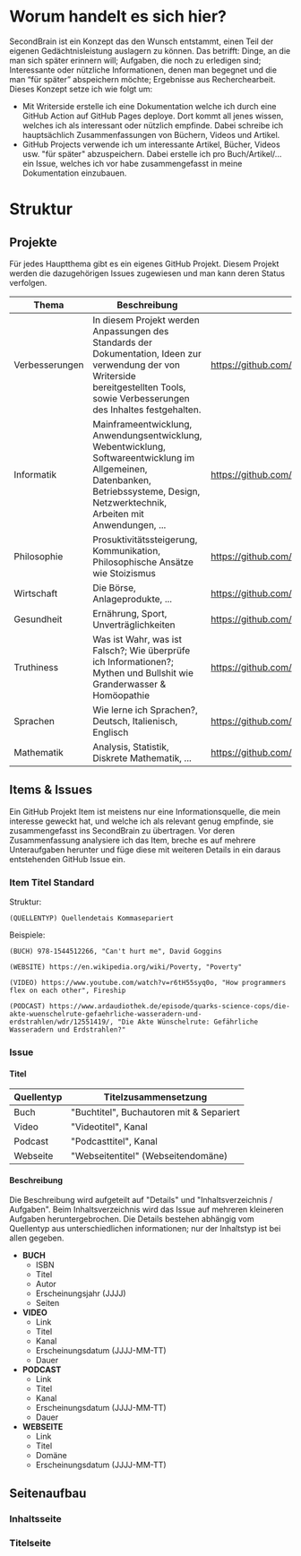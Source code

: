 # Worum handelt es sich hier?

SecondBrain ist ein Konzept das den Wunsch entstammt, einen Teil der eigenen Gedächtnisleistung auslagern zu können. Das betrifft: Dinge, an die man sich später erinnern will; Aufgaben, die noch zu erledigen sind; Interessante oder nützliche Informationen, denen man begegnet und die man “für später” abspeichern möchte; Ergebnisse aus Recherchearbeit. Dieses Konzept setze ich wie folgt um:
 - Mit Writerside erstelle ich eine Dokumentation welche ich durch eine GitHub Action auf GitHub Pages deploye. Dort kommt all jenes wissen, welches ich als interessant oder nützlich empfinde. Dabei schreibe ich hauptsächlich Zusammenfassungen von Büchern, Videos und Artikel. 
 - GitHub Projects verwende ich um interessante Artikel, Bücher, Videos usw. "für später" abzuspeichern. Dabei erstelle ich pro Buch/Artikel/... ein Issue, welches ich vor habe zusammengefasst in meine Dokumentation einzubauen.

# Struktur

## Projekte

Für jedes Hauptthema gibt es ein eigenes GitHub Projekt. Diesem Projekt werden die dazugehörigen Issues zugewiesen und man kann deren Status verfolgen.

| Thema | Beschreibung | Link |
|-------|--------------|------|
| Verbesserungen | In diesem Projekt werden Anpassungen des Standards der Dokumentation, Ideen zur verwendung der von Writerside bereitgestellten Tools, sowie Verbesserungen des Inhaltes festgehalten.  | https://github.com/users/FelixRizzolli/projects/3 |
| Informatik | Mainframeentwicklung, Anwendungsentwicklung, Webentwicklung, Softwareentwicklung im Allgemeinen, Datenbanken, Betriebssysteme, Design, Netzwerktechnik, Arbeiten mit Anwendungen, ... | https://github.com/users/FelixRizzolli/projects/4 |
| Philosophie | Prosuktivitätssteigerung, Kommunikation, Philosophische Ansätze wie Stoizismus | https://github.com/users/FelixRizzolli/projects/6 |
| Wirtschaft | Die Börse, Anlageprodukte, ... | https://github.com/users/FelixRizzolli/projects/7 |
| Gesundheit | Ernährung, Sport, Unverträglichkeiten | https://github.com/users/FelixRizzolli/projects/10 |
| Truthiness | Was ist Wahr, was ist Falsch?; Wie überprüfe ich Informationen?; Mythen und Bullshit wie Granderwasser & Homöopathie | https://github.com/users/FelixRizzolli/projects/11 |
| Sprachen | Wie lerne ich Sprachen?, Deutsch, Italienisch, Englisch | https://github.com/users/FelixRizzolli/projects/8 |
| Mathematik | Analysis, Statistik, Diskrete Mathematik, ... | https://github.com/users/FelixRizzolli/projects/5 |

## Items & Issues

Ein GitHub Projekt Item ist meistens nur eine Informationsquelle, die mein interesse geweckt hat, und welche ich als 
relevant genug empfinde, sie zusammengefasst ins SecondBrain zu übertragen. Vor deren Zusammenfassung analysiere ich das 
Item, breche es auf mehrere Unteraufgaben herunter und füge diese mit weiteren Details in ein daraus entstehenden
GitHub Issue ein. 

### Item Titel Standard

Struktur:

`(QUELLENTYP) Quellendetais Kommasepariert`

Beispiele:

`(BUCH) 978-1544512266, "Can't hurt me", David Goggins`

`(WEBSITE) https://en.wikipedia.org/wiki/Poverty, "Poverty"`

`(VIDEO) https://www.youtube.com/watch?v=r6tH55syq0o, "How programmers flex on each other", Fireship`

`(PODCAST) https://www.ardaudiothek.de/episode/quarks-science-cops/die-akte-wuenschelrute-gefaehrliche-wasseradern-und-erdstrahlen/wdr/12551419/, "Die Akte Wünschelrute: Gefährliche Wasseradern und Erdstrahlen?"`

### Issue

#### Titel

| Quellentyp | Titelzusammensetzung                   |
|------------|----------------------------------------|
| Buch       | "Buchtitel", Buchautoren mit & Separiert |
| Video      | "Videotitel", Kanal                      |
| Podcast    | "Podcasttitel", Kanal                    |
| Webseite   | "Webseitentitel" (Webseitendomäne)       |

#### Beschreibung

Die Beschreibung wird aufgeteilt auf "Details" und "Inhaltsverzeichnis / Aufgaben". Beim Inhaltsverzeichnis wird das 
Issue auf mehreren kleineren Aufgaben heruntergebrochen. Die Details bestehen abhängig vom Quellentyp aus 
unterschiedlichen informationen; nur der Inhaltstyp ist bei allen gegeben.

 - **BUCH**
   - ISBN
   - Titel
   - Autor
   - Erscheinungsjahr (JJJJ)
   - Seiten
 - **VIDEO**
   - Link
   - Titel
   - Kanal
   - Erscheinungsdatum (JJJJ-MM-TT)
   - Dauer
 - **PODCAST**
   - Link
   - Titel
   - Kanal
   - Erscheinungsdatum (JJJJ-MM-TT)
   - Dauer
 - **WEBSEITE**
   - Link
   - Titel
   - Domäne
   - Erscheinungsdatum (JJJJ-MM-TT)

## Seitenaufbau

### Inhaltsseite

### Titelseite

